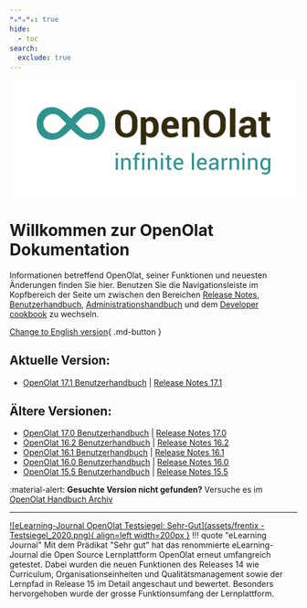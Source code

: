 ```yaml
---
ᴴₒᴴₒᴴₒ: true
hide:
  - toc
search:
  exclude: true
---
```

![Logo: OpenOlat – infinite learning](assets/OpenOlat_Logo_claim_RGB.png)

# Willkommen zur OpenOlat Dokumentation

Informationen betreffend OpenOlat, seiner Funktionen und neuesten Änderungen finden Sie hier. Benutzen Sie die Navigationsleiste im Kopfbereich der Seite um zwischen den Bereichen [Release Notes](release_notes/), [Benutzerhandbuch](manual_user/), [Administrationshandbuch](manual_admin/) und dem [Developer cookbook](manual_dev/) zu wechseln.

[Change to English version](/){ .md-button }

## Aktuelle Version:

- [OpenOlat 17.1 Benutzerhandbuch](manual_user/general/) | [Release Notes 17.1](release_notes/Release_notes_17.1.de.md)

## Ältere Versionen:

- [OpenOlat 17.0 Benutzerhandbuch](/archive_mkdocs/17.0/de/manual_user/general/) | [Release Notes 17.0](release_notes/Release_notes_17.0.de.md)
- [OpenOlat 16.2 Benutzerhandbuch](/archive_mkdocs/16.2/de/manual_user/general/) | [Release Notes 16.2](release_notes/Release_notes_16.2.de.md)
- [OpenOlat 16.1 Benutzerhandbuch](/archive_confluence/display/OO161DE.html) | [Release Notes 16.1](release_notes/Release_notes_16.1.de.md)
- [OpenOlat 16.0 Benutzerhandbuch](/archive_confluence/display/OO160DE.html) | [Release Notes 16.0](release_notes/Release_notes_16.0.de.md)
- [OpenOlat 15.5 Benutzerhandbuch](/archive_confluence/display/OO155DE.html) | [Release Notes 15.5](release_notes/Release_notes_15.5.de.md)


:material-alert: **Gesuchte Version nicht gefunden?** Versuche es im [OpenOlat Handbuch Archiv](archive.de.md)


***

[![eLearning-Journal OpenOlat Testsiegel: Sehr-Gut](assets/frentix - Testsiegel_2020.png){ align=left width=200px }](assets/eLJ12020_TEST_Frentix.pdf)
!!! quote "eLearning Journal"
	Mit dem Prädikat "Sehr gut" hat das renommierte eLearning-Journal die Open Source Lernplattform OpenOlat erneut umfangreich getestet. Dabei wurden die neuen Funktionen des Releases 14 wie Curriculum, Organisationseinheiten und Qualitätsmanagement sowie der Lernpfad in Release 15 im Detail angeschaut und bewertet. Besonders hervorgehoben wurde der grosse Funktionsumfang der Lernplattform.